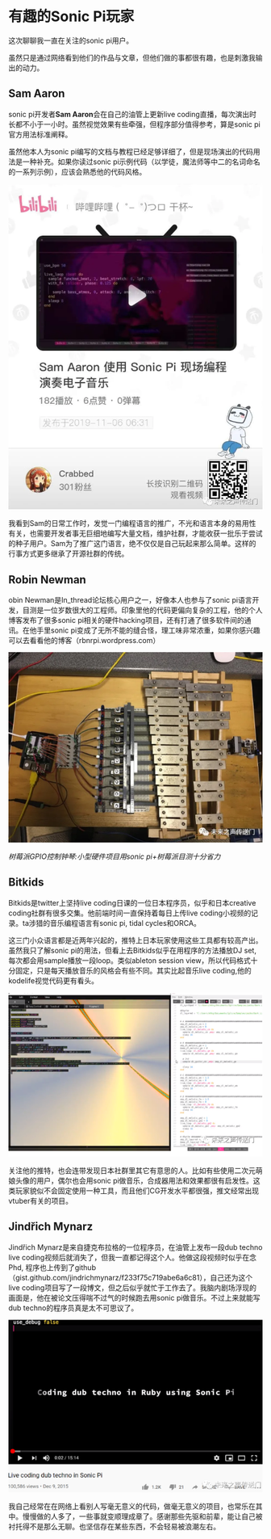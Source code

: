 # 有趣的Sonic Pi玩家

这次聊聊我一直在关注的sonic pi用户。

虽然只是通过网络看到他们的作品与文章，但他们做的事都很有趣，也是刺激我输出的动力。



## Sam Aaron

sonic pi开发者**Sam Aaron**会在自己的油管上更新live coding直播，每次演出时长都不小于一小时。虽然视觉效果有些牵强，但程序部分值得参考，算是sonic pi官方用法标准阐释。

虽然他本人为sonic pi编写的文档与教程已经足够详细了，但是现场演出的代码用法是一种补充。如果你读过sonic pi示例代码（以学徒，魔法师等中二的名词命名的一系列示例），应该会熟悉他的代码风格。

![](images/8.png)

我看到Sam的日常工作时，发觉一门编程语言的推广，不光和语言本身的易用性有关，也需要开发者事无巨细地编写大量文档，维护社群，才能收获一批乐于尝试的种子用户。Sam为了推广这门语言，绝不仅仅是自己玩起来那么简单。这样的行事方式更多继承了开源社群的传统。



## Robin Newman

obin Newman是In_thread论坛核心用户之一，好像本人也参与了sonic pi语言开发，目测是一位岁数很大的工程师。印象里他的代码更偏向复杂的工程，他的个人博客发布了很多sonic pi相关的硬件hacking项目，还有打通了很多软件间的通讯。在他手里sonic pi变成了无所不能的缝合怪，理工味非常浓重，如果你感兴趣可以去看看他的博客（rbnrpi.wordpress.com）

![](images/9.png)

*树莓派GPIO控制钟琴:小型硬件项目用sonic pi+树莓派目测十分省力*



## Bitkids

Bitkids是twitter上坚持live coding日课的一位日本程序员，似乎和日本creative coding社群有很多交集。他前端时间一直保持着每日上传live coding小视频的记录。ta涉猎的音乐编程语言有sonic pi, tidal cycles和ORCA。

这三门小众语言都是近两年兴起的，推特上日本玩家使用这些工具都有较高产出。虽然我只了解sonic pi的用法，但看上去Bitkids似乎在用程序的方法播放DJ set, 每次都会用sample播放一段loop。类似ableton session view，所以代码格式十分固定，只是每天播放音乐的风格会有些不同。其实比起音乐live coding,他的kodelife视觉代码更有看头。

![](images/10.png)

关注他的推特，也会连带发现日本社群里其它有意思的人。比如有些使用二次元萌娘头像的用户，偶尔也会用sonic pi做音乐，合成器用法和效果都很有启发性。这类玩家貌似不会固定使用一种工具，而且他们CG开发水平都很强，推文经常出现vtuber有关的项目。



## **Jindřich Mynarz**

Jindřich Mynarz是来自捷克布拉格的一位程序员，在油管上发布一段dub techno live coding视频后就消失了，但我一直都记得这个人。他做这段视频时似乎在念Phd, 程序也上传到了github（gist.github.com/jindrichmynarz/f233f75c719abe6a6c81），自己还为这个live coding项目写了一段博文，但之后似乎就忙于工作去了。我脑内剧场浮现的画面是，他在被论文压得喘不过气的时候跑去用sonic pi做音乐。不过上来就能写dub techno的程序员真是太不可思议了。

![](images/11.png)

我自己经常在在网络上看别人写毫无意义的代码，做毫无意义的项目，也常乐在其中。慢慢做的人多了，一些事就变顺理成章了。感谢那些先驱和前辈，能让自己被衬托得不是那么无聊。也坚信存在某些东西，不会轻易被浪潮左右。
